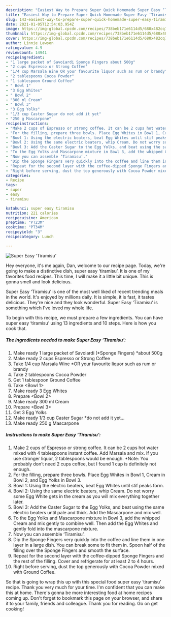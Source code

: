 ```yaml
---
description: "Easiest Way to Prepare Super Quick Homemade Super Easy ‘Tiramisu’"
title: "Easiest Way to Prepare Super Quick Homemade Super Easy ‘Tiramisu’"
slug: 143-easiest-way-to-prepare-super-quick-homemade-super-easy-tiramisu
date: 2021-01-05T12:54:03.954Z
image: https://img-global.cpcdn.com/recipes/738beb171e6114d5/680x482cq70/super-easy-tiramisu-recipe-main-photo.jpg
thumbnail: https://img-global.cpcdn.com/recipes/738beb171e6114d5/680x482cq70/super-easy-tiramisu-recipe-main-photo.jpg
cover: https://img-global.cpcdn.com/recipes/738beb171e6114d5/680x482cq70/super-easy-tiramisu-recipe-main-photo.jpg
author: Linnie Lawson
ratingvalue: 4.9
reviewcount: 14941
recipeingredient:
- "1 large packet of Savoiardi Sponge Fingers about 500g"
- "2 cups Espresso or Strong Coffee"
- "1/4 cup Marsala Wine OR your favourite liquor such as rum or brandy"
- "2 tablespoons Cocoa Powder"
- "1 tablespoon Ground Coffee"
- " Bowl 1"
- "3 Egg Whites"
- " Bowl 2"
- "300 ml Cream"
- " Bowl 3"
- "3 Egg Yolks"
- "1/3 cup Caster Sugar do not add it yet"
- "250 g Mascarpone"
recipeinstructions:
- "Make 2 cups of Espresso or strong coffee. It can be 2 cups hot water mixed with 4 tablespoons instant coffee. Add Marsala and mix. If you use stronger liquor, 2 tablespoons would be enough. *Note: You probably don’t need 2 cups coffee, but I found 1 cup is definitely not enough."
- "For the filling, prepare three bowls. Place Egg Whites in Bowl 1, Cream in Bowl 2, and Egg Yolks in Bowl 3."
- "Bowl 1: Using the electric beaters, beat Egg Whites until stif peaks form."
- "Bowl 2: Using the same electric beaters, whip Cream. Do not worry some Egg White gets in the cream as you will mix everything together later."
- "Bowl 3: Add the Caster Sugar to the Egg Yolks, and beat using the same electric beaters until pale and thick. Add the Mascarpone and mix well."
- "To the Egg Yolks and Mascarpone mixture in Bowl 3, add the whipped Cream and mix gently to combine well. Then add the Egg Whites and gently fold into the mascarpone mixture."
- "Now you can assemble ‘Tiramisu’."
- "Dip the Sponge Fingers very quickly into the coffee and line them in one layer in a large dish. You can break some to fit them in. Spoon half of the filling over the Sponge Fingers and smooth the surface."
- "Repeat for the second layer with the coffee-dipped Sponge Fingers and the rest of the filling. Cover and refrigerate for at least 2 to 4 hours."
- "Right before serving, dust the top generously with Cocoa Powder mixed with Ground Coffee."
categories:
- Recipe
tags:
- super
- easy
- tiramisu

katakunci: super easy tiramisu 
nutrition: 221 calories
recipecuisine: American
preptime: "PT23M"
cooktime: "PT34M"
recipeyield: "3"
recipecategory: Lunch

---
```



![Super Easy ‘Tiramisu’](https://img-global.cpcdn.com/recipes/738beb171e6114d5/680x482cq70/super-easy-tiramisu-recipe-main-photo.jpg)

Hey everyone, it's me again, Dan, welcome to our recipe page. Today, we're going to make a distinctive dish, super easy ‘tiramisu’. It is one of my favorites food recipes. This time, I will make it a little bit unique. This is gonna smell and look delicious.

Super Easy ‘Tiramisu’ is one of the most well liked of recent trending meals in the world. It's enjoyed by millions daily. It is simple, it is fast, it tastes delicious. They're nice and they look wonderful. Super Easy ‘Tiramisu’ is something which I've loved my whole life.




To begin with this recipe, we must prepare a few ingredients. You can have super easy ‘tiramisu’ using 13 ingredients and 10 steps. Here is how you cook that.

<!--inarticleads1-->

##### The ingredients needed to make Super Easy ‘Tiramisu’:

1. Make ready 1 large packet of Savoiardi (*Sponge Fingers) *about 500g
1. Make ready 2 cups Espresso or Strong Coffee
1. Take 1/4 cup Marsala Wine *OR your favourite liquor such as rum or brandy
1. Take 2 tablespoons Cocoa Powder
1. Get 1 tablespoon Ground Coffee
1. Take  &lt;Bowl 1&gt;
1. Make ready 3 Egg Whites
1. Prepare  &lt;Bowl 2&gt;
1. Make ready 300 ml Cream
1. Prepare  &lt;Bowl 3&gt;
1. Get 3 Egg Yolks
1. Make ready 1/3 cup Caster Sugar *do not add it yet…
1. Make ready 250 g Mascarpone




<!--inarticleads2-->

##### Instructions to make Super Easy ‘Tiramisu’:

1. Make 2 cups of Espresso or strong coffee. It can be 2 cups hot water mixed with 4 tablespoons instant coffee. Add Marsala and mix. If you use stronger liquor, 2 tablespoons would be enough. *Note: You probably don’t need 2 cups coffee, but I found 1 cup is definitely not enough.
1. For the filling, prepare three bowls. Place Egg Whites in Bowl 1, Cream in Bowl 2, and Egg Yolks in Bowl 3.
1. Bowl 1: Using the electric beaters, beat Egg Whites until stif peaks form.
1. Bowl 2: Using the same electric beaters, whip Cream. Do not worry some Egg White gets in the cream as you will mix everything together later.
1. Bowl 3: Add the Caster Sugar to the Egg Yolks, and beat using the same electric beaters until pale and thick. Add the Mascarpone and mix well.
1. To the Egg Yolks and Mascarpone mixture in Bowl 3, add the whipped Cream and mix gently to combine well. Then add the Egg Whites and gently fold into the mascarpone mixture.
1. Now you can assemble ‘Tiramisu’.
1. Dip the Sponge Fingers very quickly into the coffee and line them in one layer in a large dish. You can break some to fit them in. Spoon half of the filling over the Sponge Fingers and smooth the surface.
1. Repeat for the second layer with the coffee-dipped Sponge Fingers and the rest of the filling. Cover and refrigerate for at least 2 to 4 hours.
1. Right before serving, dust the top generously with Cocoa Powder mixed with Ground Coffee.




So that is going to wrap this up with this special food super easy ‘tiramisu’ recipe. Thank you very much for your time. I'm confident that you can make this at home. There's gonna be more interesting food at home recipes coming up. Don't forget to bookmark this page on your browser, and share it to your family, friends and colleague. Thank you for reading. Go on get cooking!
